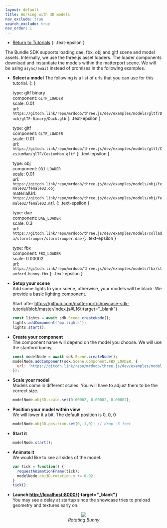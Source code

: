 ```yaml
---
layout: default
title: Working with 3D models
nav_exclude: true
search_exclude: true
nav_order: 1
---
```


- [Return to Tutorials](..)
{: .text-epsilon }

The Bundle SDK supports loading dae, fbx, obj and gltf scene and model assets. Internally, we use the three.js asset loaders.
The loader components download and instantiate the models within the matterport scene. We will be using `async/await` instead of promises in the following examples.

- **Select a model**
The following is a list of urls that you can use for this tutorial.
  {: }

  type: gltf binary<br>
  component: `GLTF_LOADER`<br>
  scale: 0.01<br>
  url: `https://gitcdn.link/repo/mrdoob/three.js/dev/examples/models/gltf/Duck/glTF-Binary/Duck.glb`
  {: .text-epsilon }

  type: gltf<br>
  component: `GLTF_LOADER`<br>
  scale: 0.01<br>
  url: `https://gitcdn.link/repo/mrdoob/three.js/dev/examples/models/gltf/CesiumMan/glTF/CesiumMan.gltf`
  {: .text-epsilon }

  type: obj<br>
  component: `OBJ_LOADER`<br>
  scale: 0.01<br>
  url: `https://gitcdn.link/repo/mrdoob/three.js/dev/examples/models/obj/female02/female02.obj`<br>
  materialUrl: `https://gitcdn.link/repo/mrdoob/three.js/dev/examples/models/obj/female02/female02.mtl`
  {: .text-epsilon }

  type: dae<br>
  component: `DAE_LOADER`<br>
  scale: 0.3<br>
  url: `https://gitcdn.link/repo/mrdoob/three.js/dev/examples/models/collada/stormtrooper/stormtrooper.dae`
  {: .text-epsilon }

  type: fbx<br>
  component: `FBX_LOADER`<br>
  scale: 0.00002<br>
  url: `https://gitcdn.link/repo/mrdoob/three.js/dev/examples/models/fbx/stanford-bunny.fbx`
  {: .text-epsilon }

- **Setup your scene**<br>
  Add some lights to your scene, otherwise, your models will be black. We provide a basic lighting component.
  
  Start after <https://github.com/matterport/showcase-sdk-tutorial/blob/master/index.js#L16>{:target="_blank"}
  ```javascript  
  const lights = await sdk.Scene.createNode();
  lights.addComponent('mp.lights');
  lights.start();
  ```

- **Create your component**<br>
  The component name will depend on the model you choose. We will use the stanford bunny.
  ```javascript
  const modelNode = await sdk.Scene.createNode();
  modelNode.addComponent(sdk.Scene.Component.FBX_LOADER, {
    url: 'https://gitcdn.link/repo/mrdoob/three.js/dev/examples/models/fbx/stanford-bunny.fbx',
  });
  ```

- **Scale your model**<br>
  Models come in different scales. You will have to adjust them to be the correct size.
  ```javascript
  modelNode.obj3D.scale.set(0.00002, 0.00002, 0.00002);
  ```

- **Position your model within view**<br>
  We will lower it a bit. The default position is 0, 0, 0
  ```javascript
  modelNode.obj3D.position.set(0,-1,0); // drop ~3 feet
  ```

- **Start it**<br>
  ``` javascript
  modelNode.start();
  ```

- **Animate it**<br>
  We would like to see all sides of the model.
  ```javascript
  var tick = function() {
    requestAnimationFrame(tick);
    modelNode.obj3D.rotation.y += 0.02;
  }
  tick();
  ```
  
- **Launch <http://localhost:8000/>{:target="_blank"}**<br>
  You may see a delay at startup since the showcase tries to preload geometry and textures early on.
<p align="center">
  <img src="{{ site.baseurl }}/assets/images/tutorial_model_1.png"/><br/>
  <em>Rotating Bunny</em>
</p>
